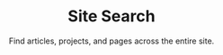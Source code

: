 ---
layout: search
title: Site Search
subtitle: "Find articles, projects, and pages across the entire site."
permalink: /search/
---